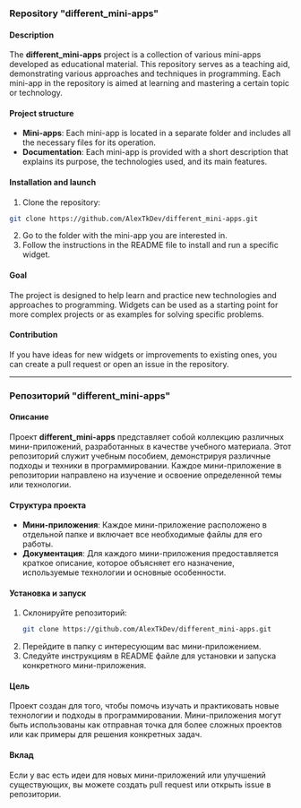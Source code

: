 ### Repository "different_mini-apps"

#### Description
The **different_mini-apps** project is a collection of various mini-apps developed as educational material. This repository serves as a teaching aid, demonstrating various approaches and techniques in programming. Each mini-app in the repository is aimed at learning and mastering a certain topic or technology.

#### Project structure
- **Mini-apps**: Each mini-app is located in a separate folder and includes all the necessary files for its operation.
- **Documentation**: Each mini-app is provided with a short description that explains its purpose, the technologies used, and its main features.

#### Installation and launch
1. Clone the repository:
```bash
git clone https://github.com/AlexTkDev/different_mini-apps.git
```
2. Go to the folder with the mini-app you are interested in.
3. Follow the instructions in the README file to install and run a specific widget.

#### Goal
The project is designed to help learn and practice new technologies and approaches to programming. Widgets can be used as a starting point for more complex projects or as examples for solving specific problems.

#### Contribution
If you have ideas for new widgets or improvements to existing ones, you can create a pull request or open an issue in the repository.

***

### Репозиторий "different_mini-apps"

#### Описание
Проект **different_mini-apps** представляет собой коллекцию различных мини-приложений, разработанных в качестве учебного материала. Этот репозиторий служит учебным пособием, демонстрируя различные подходы и техники в программировании. Каждое мини-приложение в репозитории направлено на изучение и освоение определенной темы или технологии.

#### Структура проекта
- **Мини-приложения**: Каждое мини-приложение расположено в отдельной папке и включает все необходимые файлы для его работы.
- **Документация**: Для каждого мини-приложения предоставляется краткое описание, которое объясняет его назначение, используемые технологии и основные особенности.

#### Установка и запуск
1. Склонируйте репозиторий:
   ```bash
   git clone https://github.com/AlexTkDev/different_mini-apps.git
   ```
2. Перейдите в папку с интересующим вас мини-приложением.
3. Следуйте инструкциям в README файле для установки и запуска конкретного мини-приложения.

#### Цель
Проект создан для того, чтобы помочь изучать и практиковать новые технологии и подходы в программировании. Мини-приложения могут быть использованы как отправная точка для более сложных проектов или как примеры для решения конкретных задач.

#### Вклад
Если у вас есть идеи для новых мини-приложений или улучшений существующих, вы можете создать pull request или открыть issue в репозитории.
